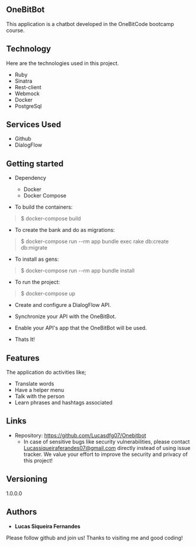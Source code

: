 ## OneBitBot 
This application is a chatbot developed in the OneBitCode bootcamp course.

## Technology 

Here are the technologies used in this project.

* Ruby
* Sinatra
* Rest-client
* Webmock
* Docker
* PostgreSql

## Services Used

* Github
* DialogFlow


## Getting started

* Dependency
  - Docker
  - Docker Compose

* To build the containers:
>    $ docker-compose build

* To create the bank and do as migrations:
>    $ docker-compose run --rm app bundle exec rake db:create db:migrate

* To install as gens:
>    $ docker-compose run --rm app bundle install

* To run the project:
>    $ docker-compose up

* Create and configure a DialogFlow API.

* Synchronize your API with the OneBitBot.

* Enable your API's app that the OneBitBot will be used.

* Thats It!

## Features

The application do activities like;

* Translate words
* Have a helper menu
* Talk with the person
* Learn phrases and hashtags associated


## Links

  - Repository: https://github.com/Lucasdfg07/Onebitbot
    - In case of sensitive bugs like security vulnerabilities, please contact
      Lucassiqueiraferandes07@gmail.com directly instead of using issue tracker. We value your effort
      to improve the security and privacy of this project!

  ## Versioning

  1.0.0.0


  ## Authors

  * **Lucas Siqueira Fernandes** 

  Please follow github and join us!
  Thanks to visiting me and good coding!

